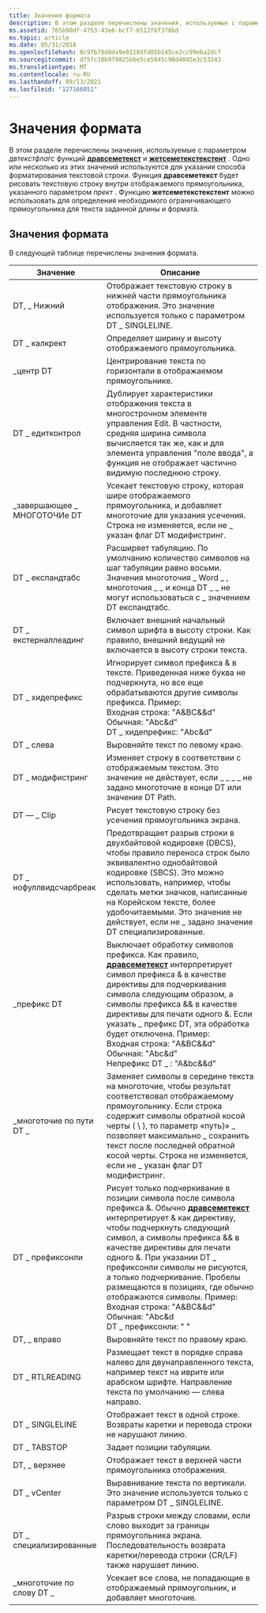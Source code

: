 ```yaml
---
title: Значения формата
description: В этом разделе перечислены значения, используемые с параметром Двтекстфлагс функций Дравсеметекст и Жетсеметекстекстент.
ms.assetid: 765b90df-4753-43e6-bcf7-6512f6f378bd
ms.topic: article
ms.date: 05/31/2018
ms.openlocfilehash: 0c9fb78d8da9e8128dfd05b145ce2cc99eba2dcf
ms.sourcegitcommit: d75fc10b9f0825bbe5ce5045c90d4045e3c53243
ms.translationtype: MT
ms.contentlocale: ru-RU
ms.lasthandoff: 09/13/2021
ms.locfileid: "127166051"
---
```

# <a name="format-values"></a>Значения формата

В этом разделе перечислены значения, используемые с параметром *двтекстфлагс* функций [**дравсеметекст**](/windows/desktop/api/Uxtheme/nf-uxtheme-drawthemetext) и [**жетсеметекстекстент**](/windows/desktop/api/Uxtheme/nf-uxtheme-getthemetextextent) . Одно или несколько из этих значений используются для указания способа форматирования текстовой строки. Функция **дравсеметекст** будет рисовать текстовую строку внутри отображаемого прямоугольника, указанного параметром *прект* . Функцию **жетсеметекстекстент** можно использовать для определения необходимого ограничивающего прямоугольника для текста заданной длины и формата.

## <a name="format-values"></a>Значения формата

В следующей таблице перечислены значения формата.



| Значение                    | Описание                                                                                                                                                                                                                                                                                                                                                                                                                                                                                                                                                                                                                           |
|--------------------------|---------------------------------------------------------------------------------------------------------------------------------------------------------------------------------------------------------------------------------------------------------------------------------------------------------------------------------------------------------------------------------------------------------------------------------------------------------------------------------------------------------------------------------------------------------------------------------------------------------------------------------------|
| DT, \_ Нижний               | Отображает текстовую строку в нижней части прямоугольника отображения. Это значение используется только с параметром DT \_ SINGLELINE.                                                                                                                                                                                                                                                                                                                                                                                                                                                                                                                |
| DT \_ калкрект             | Определяет ширину и высоту отображаемого прямоугольника.                                                                                                                                                                                                                                                                                                                                                                                                                                                                                                                                                                             |
| \_центр DT               | Центрирование текста по горизонтали в отображаемом прямоугольнике.                                                                                                                                                                                                                                                                                                                                                                                                                                                                                                                                                                                   |
| DT \_ едитконтрол          | Дублирует характеристики отображения текста в многострочном элементе управления Edit. В частности, средняя ширина символа вычисляется так же, как и для элемента управления "поле ввода", а функция не отображает частично видимую последнюю строку.                                                                                                                                                                                                                                                                                                                                                                                       |
| \_завершающее \_ МНОГОТОЧИе DT        | Усекает текстовую строку, которая шире отображаемого прямоугольника, и добавляет многоточие для указания усечения. Строка не изменяется, если не \_ указан флаг DT модифистринг.                                                                                                                                                                                                                                                                                                                                                                                                                                           |
| DT \_ експандтабс           | Расширяет табуляцию. По умолчанию количество символов на шаг табуляции равно восьми. Значения многоточия \_ Word \_ , многоточия \_ \_ и конца DT \_ \_ не могут использоваться с \_ значением DT експандтабс.                                                                                                                                                                                                                                                                                                                                                                                                                                     |
| DT \_ екстерналлеадинг      | Включает внешний начальный символ шрифта в высоту строки. Как правило, внешний ведущий не включается в высоту строки текста.                                                                                                                                                                                                                                                                                                                                                                                                                                                                                               |
| DT \_ хидепрефикс           | Игнорирует символ префикса & в тексте. Приведенная ниже буква не подчеркнута, но все еще обрабатываются другие символы префикса. Пример:<br/> Входная строка: "A&BC&&d"<br/> Обычная: "A<span class="underline">b</span>c&d"<br/> DT \_ хидепрефикс: "Abc&d"<br/>                                                                                                                                                                                                                                                                                                                                       |
| DT \_ слева                 | Выровняйте текст по левому краю.                                                                                                                                                                                                                                                                                                                                                                                                                                                                                                                                                                                                              |
| DT \_ модифистринг         | Изменяет строку в соответствии с отображаемым текстом. Это значение не действует, если \_ \_ \_ \_ не задано многоточие в конце DT или значение DT Path.                                                                                                                                                                                                                                                                                                                                                                                                                                                                                                  |
| DT — \_ Clip               | Рисует текстовую строку без усечения прямоугольника экрана.                                                                                                                                                                                                                                                                                                                                                                                                                                                                                                                                                                         |
| DT \_ нофуллвидсчарбреак | Предотвращает разрыв строки в двухбайтовой кодировке (DBCS), чтобы правило переноса строк было эквивалентно однобайтовой кодировке (SBCS). Это можно использовать, например, чтобы сделать метки значков, написанные на Корейском тексте, более удобочитаемыми. Это значение не действует, если не \_ задано значение DT специализированные.                                                                                                                                                                                                                                                                                                                                   |
| \_префикс DT             | Выключает обработку символов префикса. Как правило, [**дравсеметекст**](/windows/desktop/api/Uxtheme/nf-uxtheme-drawthemetext) интерпретирует символ префикса & в качестве директивы для подчеркивания символа следующим образом, а символы префикса && в качестве директивы для печати одного &. Если указать \_ префикс DT, эта обработка будет отключена. Пример:<br/> Входная строка: "A&BC&&d"<br/> Обычная: "A<span class="underline">b</span>c&d"<br/> Непрефикс DT \_ : "A&bc&&d"<br/>                                                                                                                                                            |
| \_многоточие по пути DT \_       | Заменяет символы в середине текста на многоточие, чтобы результат соответствовал отображаемому прямоугольнику. Если строка содержит символы обратной косой черты ( \\ ), то параметр «путь}» \_ позволяет максимально \_ сохранить текст после последней обратной косой черты. Строка не изменяется, если не \_ указан флаг DT модифистринг.                                                                                                                                                                                                                                                                                                       |
| DT \_ префиксонли           | Рисует только подчеркивание в позиции символа после символа префикса &. Обычно [**дравсеметекст**](/windows/desktop/api/Uxtheme/nf-uxtheme-drawthemetext) интерпретирует & как директиву, чтобы подчеркнуть следующий символ, а символы префикса && в качестве директивы для печати одного &. При указании DT \_ префиксонли символы не рисуются, а только подчеркивание. Пробелы размещаются в позициях, где обычно отображаются символы. Пример: <br/> Входная строка: "A&BC&&d"<br/> Обычная: "A<span class="underline">b</span>c&d<br/> DT \_ префиксонли: " <span class="underline"></span> "<br/> |
| DT, \_ вправо                | Выровняйте текст по правому краю.                                                                                                                                                                                                                                                                                                                                                                                                                                                                                                                                                                                                             |
| DT \_ RTLREADING           | Размещает текст в порядке справа налево для двунаправленного текста, например текст на иврите или арабском шрифте. Направление текста по умолчанию — слева направо.                                                                                                                                                                                                                                                                                                                                                                                                                                                                           |
| DT \_ SINGLELINE           | Отображает текст в одной строке. Возвраты каретки и перевода строки не нарушают линию.                                                                                                                                                                                                                                                                                                                                                                                                                                                                                                                                                |
| DT \_ TABSTOP              | Задает позиции табуляции.                                                                                                                                                                                                                                                                                                                                                                                                                                                                                                                                                                                                                       |
| DT, \_ верхнее                  | Отображает текст в верхней части прямоугольника отображения.                                                                                                                                                                                                                                                                                                                                                                                                                                                                                                                                                                                 |
| DT \_ vCenter              | Выравнивание текста по вертикали. Это значение используется только с параметром DT \_ SINGLELINE.                                                                                                                                                                                                                                                                                                                                                                                                                                                                                                                                                       |
| DT \_ специализированные            | Разрыв строки между словами, если слово выходит за границы прямоугольника экрана. Последовательность возврата каретки/перевода строки (CR/LF) также нарушает линию.                                                                                                                                                                                                                                                                                                                                                                                                                                                                          |
| \_многоточие по слову DT \_       | Усекает все слова, не попадающие в отображаемый прямоугольник, и добавляет многоточие.                                                                                                                                                                                                                                                                                                                                                                                                                                                                                                                                                   |



 

 

 





